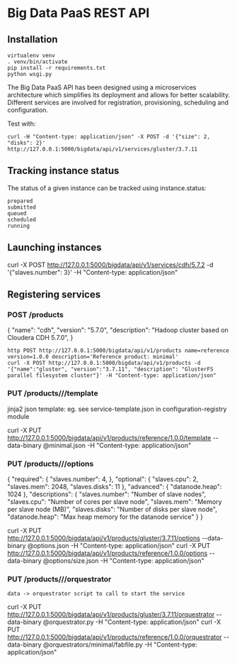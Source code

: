 Big Data PaaS REST API
======================

Installation
------------

    virtualenv venv
    . venv/bin/activate
    pip install -r requirements.txt
    python wsgi.py


The Big Data PaaS API has been designed using a microservices architecture which simplifies its deployment and allows for better scalability.
Different services are involved for registration, provisioning, scheduling and configuration.

Test with:

```
curl -H "Content-type: application/json" -X POST -d '{"size": 2, "disks": 2}' http://127.0.0.1:5000/bigdata/api/v1/services/gluster/3.7.11
```

Tracking instance status
------------------------
The status of a given instance can be tracked using instance.status:

    prepared
    submitted
    queued
    scheduled
    running


Launching instances
--------------------

curl -X POST http://127.0.0.1:5000/bigdata/api/v1/services/cdh/5.7.2 -d '{"slaves.number": 3}' -H "Content-type: application/json"



Registering services
--------------------
### POST /products

  {
    "name": "cdh",
    "version": "5.7.0",
    "description": "Hadoop cluster based on Cloudera CDH 5.7.0",
  }

```
http POST http://127.0.0.1:5000/bigdata/api/v1/products name=reference version=1.0.0 description='Reference product: minimal'
curl -X POST http://127.0.0.1:5000/bigdata/api/v1/products -d '{"name":"gluster", "version":"3.7.11", "description": "GlusterFS parallel filesystem cluster"}' -H "Content-type: application/json"
```


### PUT /products/<name>/<version>/template

  jinja2 json template: eg. see service-template.json in configuration-registry module

curl -X PUT http://127.0.0.1:5000/bigdata/api/v1/products/reference/1.0.0/template --data-binary @minimal.json -H "Content-type: application/json"

### PUT /products/<name>/<version>/options

  {
    "required": {
        "slaves.number": 4,
    },
    "optional": {
        "slaves.cpu": 2,
        "slaves.mem": 2048,
        "slaves.disks": 11
    },
    "advanced": {
        "datanode.heap": 1024
    },
    "descriptions": {
        "slaves.number": "Number of slave nodes",
        "slaves.cpu": "Number of cores per slave node",
        "slaves.mem": "Memory per slave node (MB)",
        "slaves.disks": "Number of disks per slave node",
        "datanode.heap": "Max heap memory for the datanode service"
    }
  }

curl -X PUT http://127.0.0.1:5000/bigdata/api/v1/products/gluster/3.7.11/options --data-binary @options.json -H "Content-type: application/json"
curl -X PUT http://127.0.0.1:5000/bigdata/api/v1/products/reference/1.0.0/options --data-binary @options/size.json -H "Content-type: application/json"

### PUT /products/<name>/<version>/orquestrator

    data -> orquestrator script to call to start the service

curl -X PUT http://127.0.0.1:5000/bigdata/api/v1/products/gluster/3.7.11/orquestrator --data-binary @orquestrator.py -H "Content-type: application/json"
curl -X PUT http://127.0.0.1:5000/bigdata/api/v1/products/reference/1.0.0/orquestrator --data-binary @orquestrators/minimal/fabfile.py -H "Content-type: application/json"
